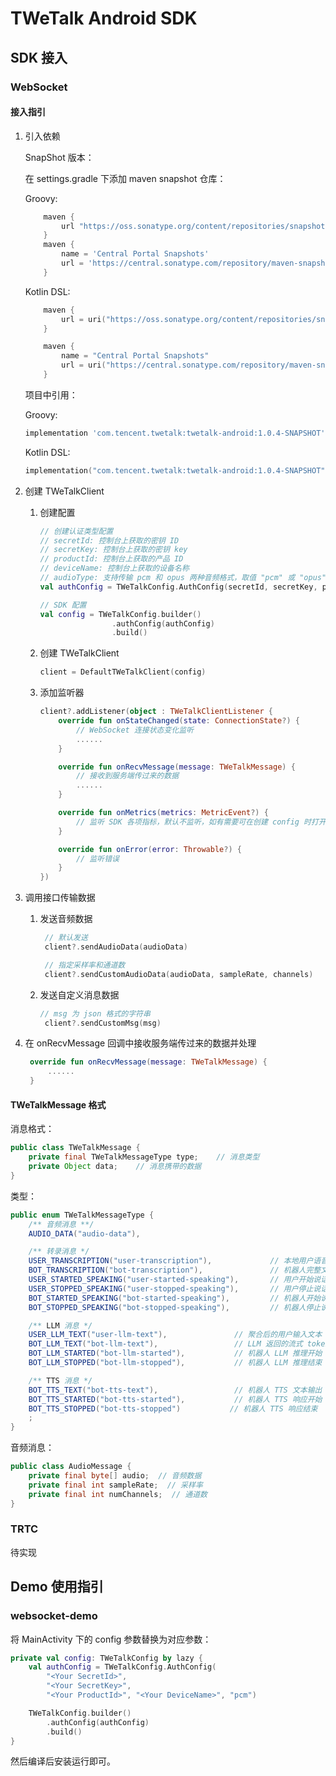 # TWeTalk Android SDK

## SDK 接入

### WebSocket

#### 接入指引

1. 引入依赖

    SnapShot 版本：

    在 settings.gradle 下添加 maven snapshot 仓库：

    Groovy:

    ``` groovy
        maven {
            url "https://oss.sonatype.org/content/repositories/snapshots"
        }
        maven {
            name = 'Central Portal Snapshots'
            url = 'https://central.sonatype.com/repository/maven-snapshots/'
        }
    ```

    Kotlin DSL:

    ``` kotlin
        maven {
            url = uri("https://oss.sonatype.org/content/repositories/snapshots")
        }

        maven {
            name = "Central Portal Snapshots"
            url = uri("https://central.sonatype.com/repository/maven-snapshots/")
        }
    ```

    项目中引用：

    Groovy:

    ``` groovy
    implementation 'com.tencent.twetalk:twetalk-android:1.0.4-SNAPSHOT'
    ```

    Kotlin DSL:

    ``` kotlin
    implementation("com.tencent.twetalk:twetalk-android:1.0.4-SNAPSHOT")
    ```

2. 创建 TWeTalkClient

    1. 创建配置

        ``` Kotlin
        // 创建认证类型配置
        // secretId: 控制台上获取的密钥 ID
        // secretKey: 控制台上获取的密钥 key
        // productId: 控制台上获取的产品 ID
        // deviceName: 控制台上获取的设备名称
        // audioType: 支持传输 pcm 和 opus 两种音频格式，取值 "pcm" 或 "opus"
        val authConfig = TWeTalkConfig.AuthConfig(secretId, secretKey, productId, deviceName, audioType)

        // SDK 配置
        val config = TWeTalkConfig.builder()
                        .authConfig(authConfig)
                        .build()

        ```

    2. 创建 TWeTalkClient

        ``` Kotlin
        client = DefaultTWeTalkClient(config)
        ```

    3. 添加监听器

        ``` Kotlin
        client?.addListener(object : TWeTalkClientListener {
            override fun onStateChanged(state: ConnectionState?) {
                // WebSocket 连接状态变化监听
                ......
            }

            override fun onRecvMessage(message: TWeTalkMessage) {
                // 接收到服务端传过来的数据
                ......
            }

            override fun onMetrics(metrics: MetricEvent?) {
                // 监听 SDK 各项指标，默认不监听，如有需要可在创建 config 时打开
            }

            override fun onError(error: Throwable?) {
                // 监听错误
            }
        })
        ```

3. 调用接口传输数据

    1. 发送音频数据

       ``` Kotlin
        // 默认发送
        client?.sendAudioData(audioData)

        // 指定采样率和通道数
        client?.sendCustomAudioData(audioData, sampleRate, channels)
       ```

    2. 发送自定义消息数据

       ``` Kotlin
       // msg 为 json 格式的字符串
        client?.sendCustomMsg(msg)
       ```

4. 在 onRecvMessage 回调中接收服务端传过来的数据并处理

   ``` Kotlin
    override fun onRecvMessage(message: TWeTalkMessage) {
        ......
    }
   ```

#### TWeTalkMessage 格式

消息格式：

``` Java
public class TWeTalkMessage {
    private final TWeTalkMessageType type;    // 消息类型
    private Object data;    // 消息携带的数据
}
```

类型：

``` Java
public enum TWeTalkMessageType {
    /** 音频消息 **/
    AUDIO_DATA("audio-data"),

    /** 转录消息 */
    USER_TRANSCRIPTION("user-transcription"),             // 本地用户语音转文本
    BOT_TRANSCRIPTION("bot-transcription"),               // 机器人完整文本转录
    USER_STARTED_SPEAKING("user-started-speaking"),       // 用户开始说话
    USER_STOPPED_SPEAKING("user-stopped-speaking"),       // 用户停止说话
    BOT_STARTED_SPEAKING("bot-started-speaking"),         // 机器人开始说话
    BOT_STOPPED_SPEAKING("bot-stopped-speaking"),         // 机器人停止说话

    /** LLM 消息 */
    USER_LLM_TEXT("user-llm-text"),               // 聚合后的用户输入文本
    BOT_LLM_TEXT("bot-llm-text"),                 // LLM 返回的流式 token
    BOT_LLM_STARTED("bot-llm-started"),           // 机器人 LLM 推理开始
    BOT_LLM_STOPPED("bot-llm-stopped"),           // 机器人 LLM 推理结束

    /** TTS 消息 */
    BOT_TTS_TEXT("bot-tts-text"),                 // 机器人 TTS 文本输出
    BOT_TTS_STARTED("bot-tts-started"),           // 机器人 TTS 响应开始
    BOT_TTS_STOPPED("bot-tts-stopped")           // 机器人 TTS 响应结束
    ;
}
```

音频消息：

``` Java
public class AudioMessage {
    private final byte[] audio;  // 音频数据
    private final int sampleRate;  // 采样率
    private final int numChannels;  // 通道数
}
```

### TRTC

待实现

## Demo 使用指引

### websocket-demo

将 MainActivity 下的 config 参数替换为对应参数：

``` Kotlin
private val config: TWeTalkConfig by lazy {
    val authConfig = TWeTalkConfig.AuthConfig(
        "<Your SecretId>",
        "<Your SecretKey>",
        "<Your ProductId>", "<Your DeviceName>", "pcm")

    TWeTalkConfig.builder()
        .authConfig(authConfig)
        .build()
}
```

然后编译后安装运行即可。
